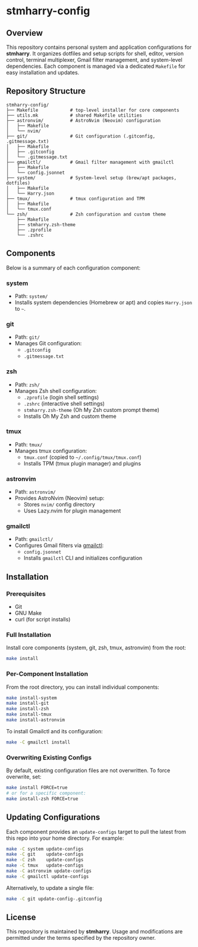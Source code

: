 # stmharry-config

## Overview
This repository contains personal system and application configurations for **stmharry**. It organizes dotfiles and setup scripts for shell, editor, version control, terminal multiplexer, Gmail filter management, and system-level dependencies. Each component is managed via a dedicated `Makefile` for easy installation and updates.

## Repository Structure
```
stmharry-config/
├── Makefile            # top-level installer for core components
├── utils.mk            # shared Makefile utilities
├── astronvim/          # AstroNvim (Neovim) configuration
│   ├── Makefile
│   └── nvim/
├── git/                # Git configuration (.gitconfig, .gitmessage.txt)
│   ├── Makefile
│   ├── .gitconfig
│   └── .gitmessage.txt
├── gmailctl/           # Gmail filter management with gmailctl
│   ├── Makefile
│   └── config.jsonnet
├── system/             # System-level setup (brew/apt packages, dotfiles)
│   ├── Makefile
│   └── Harry.json
├── tmux/               # tmux configuration and TPM
│   ├── Makefile
│   └── tmux.conf
└── zsh/                # Zsh configuration and custom theme
    ├── Makefile
    ├── stmharry.zsh-theme
    ├── .zprofile
    └── .zshrc
```

## Components
Below is a summary of each configuration component:

### system
- Path: `system/`
- Installs system dependencies (Homebrew or apt) and copies `Harry.json` to `~`.

### git
- Path: `git/`
- Manages Git configuration:
  - `.gitconfig`
  - `.gitmessage.txt`

### zsh
- Path: `zsh/`
- Manages Zsh shell configuration:
  - `.zprofile` (login shell settings)
  - `.zshrc` (interactive shell settings)
  - `stmharry.zsh-theme` (Oh My Zsh custom prompt theme)
  - Installs Oh My Zsh and custom theme

### tmux
- Path: `tmux/`
- Manages tmux configuration:
  - `tmux.conf` (copied to `~/.config/tmux/tmux.conf`)
  - Installs TPM (tmux plugin manager) and plugins

### astronvim
- Path: `astronvim/`
- Provides AstroNvim (Neovim) setup:
  - Stores `nvim/` config directory
  - Uses Lazy.nvim for plugin management

### gmailctl
- Path: `gmailctl/`
- Configures Gmail filters via [gmailctl](https://github.com/mbrt/gmailctl):
  - `config.jsonnet`
  - Installs `gmailctl` CLI and initializes configuration

## Installation

### Prerequisites
- Git
- GNU Make
- curl (for script installs)

### Full Installation
Install core components (system, git, zsh, tmux, astronvim) from the root:

```sh
make install
```

### Per-Component Installation
From the root directory, you can install individual components:

```sh
make install-system
make install-git
make install-zsh
make install-tmux
make install-astronvim
```

To install Gmailctl and its configuration:

```sh
make -C gmailctl install
```

### Overwriting Existing Configs
By default, existing configuration files are not overwritten. To force overwrite, set:

```sh
make install FORCE=true
# or for a specific component:
make install-zsh FORCE=true
```

## Updating Configurations
Each component provides an `update-configs` target to pull the latest from this repo into your home directory. For example:

```sh
make -C system update-configs
make -C git    update-configs
make -C zsh    update-configs
make -C tmux   update-configs
make -C astronvim update-configs
make -C gmailctl update-configs
```

Alternatively, to update a single file:

```sh
make -C git update-config-.gitconfig
```

## License
This repository is maintained by **stmharry**. Usage and modifications are permitted under the terms specified by the repository owner.
